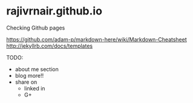 rajivrnair.github.io
====================

Checking Github pages

https://github.com/adam-p/markdown-here/wiki/Markdown-Cheatsheet
http://jekyllrb.com/docs/templates


TODO:

- about me section
- blog more!!
- share on
  - linked in
  - G+


